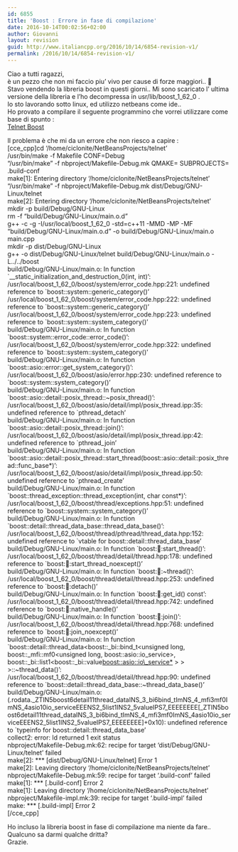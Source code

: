 ```yaml
---
id: 6855
title: 'Boost : Errore in fase di compilazione'
date: 2016-10-14T00:02:56+02:00
author: Giovanni
layout: revision
guid: http://www.italiancpp.org/2016/10/14/6854-revision-v1/
permalink: /2016/10/14/6854-revision-v1/
---
```

Ciao a tutti ragazzi,  
è un pezzo che non mi faccio piu&#8217; vivo per cause di forze maggiori.. 🙁  
Stavo vendendo la libreria boost in questi giorni.. Mi sono scaricato l&#8217; ultima versione della libreria e l&#8217;ho decompressa in usr/lib/boost\_1\_62_0 .  
Io sto lavorando sotto linux, ed utilizzo netbeans come ide..  
Ho provato a compilare il seguente programmino che vorrei utilizzare come base di spunto :  
[Telnet Boost](http://lists.boost.org/boost-users/att-40895/telnet.cpp)

Il problema è che mi da un errore che non riesco a capire :  
[cce_cpp]cd &#8216;/home/ciclonite/NetBeansProjects/telnet&#8217;  
/usr/bin/make -f Makefile CONF=Debug  
&#8220;/usr/bin/make&#8221; -f nbproject/Makefile-Debug.mk QMAKE= SUBPROJECTS= .build-conf  
make[1]: Entering directory &#8216;/home/ciclonite/NetBeansProjects/telnet&#8217;  
&#8220;/usr/bin/make&#8221; -f nbproject/Makefile-Debug.mk dist/Debug/GNU-Linux/telnet  
make[2]: Entering directory &#8216;/home/ciclonite/NetBeansProjects/telnet&#8217;  
mkdir -p build/Debug/GNU-Linux  
rm -f &#8220;build/Debug/GNU-Linux/main.o.d&#8221;  
g++ -c -g -I/usr/local/boost\_1\_62_0 -std=c++11 -MMD -MP -MF &#8220;build/Debug/GNU-Linux/main.o.d&#8221; -o build/Debug/GNU-Linux/main.o main.cpp  
mkdir -p dist/Debug/GNU-Linux  
g++ -o dist/Debug/GNU-Linux/telnet build/Debug/GNU-Linux/main.o -L../../boost  
build/Debug/GNU-Linux/main.o: In function \`_\_static\_initialization\_and\_destruction_0(int, int)&#8217;:  
/usr/local/boost\_1\_62\_0/boost/system/error\_code.hpp:221: undefined reference to \`boost::system::generic_category()&#8217;  
/usr/local/boost\_1\_62\_0/boost/system/error\_code.hpp:222: undefined reference to \`boost::system::generic_category()&#8217;  
/usr/local/boost\_1\_62\_0/boost/system/error\_code.hpp:223: undefined reference to \`boost::system::system_category()&#8217;  
build/Debug/GNU-Linux/main.o: In function \`boost::system::error\_code::error\_code()&#8217;:  
/usr/local/boost\_1\_62\_0/boost/system/error\_code.hpp:322: undefined reference to \`boost::system::system_category()&#8217;  
build/Debug/GNU-Linux/main.o: In function \`boost::asio::error::get\_system\_category()&#8217;:  
/usr/local/boost\_1\_62\_0/boost/asio/error.hpp:230: undefined reference to \`boost::system::system\_category()&#8217;  
build/Debug/GNU-Linux/main.o: In function \`boost::asio::detail::posix\_thread::~posix\_thread()&#8217;:  
/usr/local/boost\_1\_62\_0/boost/asio/detail/impl/posix\_thread.ipp:35: undefined reference to \`pthread_detach&#8217;  
build/Debug/GNU-Linux/main.o: In function \`boost::asio::detail::posix_thread::join()&#8217;:  
/usr/local/boost\_1\_62\_0/boost/asio/detail/impl/posix\_thread.ipp:42: undefined reference to \`pthread_join&#8217;  
build/Debug/GNU-Linux/main.o: In function \`boost::asio::detail::posix\_thread::start\_thread(boost::asio::detail::posix\_thread::func\_base*)&#8217;:  
/usr/local/boost\_1\_62\_0/boost/asio/detail/impl/posix\_thread.ipp:50: undefined reference to \`pthread_create&#8217;  
build/Debug/GNU-Linux/main.o: In function \`boost::thread\_exception::thread\_exception(int, char const*)&#8217;:  
/usr/local/boost\_1\_62\_0/boost/thread/exceptions.hpp:51: undefined reference to \`boost::system::system\_category()&#8217;  
build/Debug/GNU-Linux/main.o: In function \`boost::detail::thread\_data\_base::thread\_data\_base()&#8217;:  
/usr/local/boost\_1\_62\_0/boost/thread/pthread/thread\_data.hpp:152: undefined reference to \`vtable for boost::detail::thread\_data\_base&#8217;  
build/Debug/GNU-Linux/main.o: In function \`boost::thread::start_thread()&#8217;:  
/usr/local/boost\_1\_62\_0/boost/thread/detail/thread.hpp:178: undefined reference to \`boost::thread::start\_thread_noexcept()&#8217;  
build/Debug/GNU-Linux/main.o: In function \`boost::thread::~thread()&#8217;:  
/usr/local/boost\_1\_62_0/boost/thread/detail/thread.hpp:253: undefined reference to \`boost::thread::detach()&#8217;  
build/Debug/GNU-Linux/main.o: In function \`boost::thread::get_id() const&#8217;:  
/usr/local/boost\_1\_62\_0/boost/thread/detail/thread.hpp:742: undefined reference to \`boost::thread::native\_handle()&#8217;  
build/Debug/GNU-Linux/main.o: In function \`boost::thread::join()&#8217;:  
/usr/local/boost\_1\_62\_0/boost/thread/detail/thread.hpp:768: undefined reference to \`boost::thread::join\_noexcept()&#8217;  
build/Debug/GNU-Linux/main.o: In function \`boost::detail::thread\_data<boost::\_bi::bind\_t<unsigned long, boost::\_mfi::mf0<unsigned long, boost::asio::io\_service>, boost::\_bi::list1<boost::\_bi::value<boost::asio::io\_service*> > > >::~thread_data()&#8217;:  
/usr/local/boost\_1\_62\_0/boost/thread/detail/thread.hpp:90: undefined reference to \`boost::detail::thread\_data\_base::~thread\_data_base()&#8217;  
build/Debug/GNU-Linux/main.o:(.rodata.\_ZTIN5boost6detail11thread\_dataINS\_3\_bi6bind\_tImNS\_4\_mfi3mf0ImNS\_4asio10io\_serviceEEENS2\_5list1INS2\_5valueIPS7\_EEEEEEEE[\_ZTIN5boost6detail11thread\_dataINS\_3\_bi6bind\_tImNS\_4\_mfi3mf0ImNS\_4asio10io\_serviceEEENS2\_5list1INS2\_5valueIPS7\_EEEEEEEE]+0x10): undefined reference to \`typeinfo for boost::detail::thread\_data\_base&#8217;  
collect2: error: ld returned 1 exit status  
nbproject/Makefile-Debug.mk:62: recipe for target &#8216;dist/Debug/GNU-Linux/telnet&#8217; failed  
make[2]: \*** [dist/Debug/GNU-Linux/telnet] Error 1  
make[2]: Leaving directory &#8216;/home/ciclonite/NetBeansProjects/telnet&#8217;  
nbproject/Makefile-Debug.mk:59: recipe for target &#8216;.build-conf&#8217; failed  
make[1]: \*** [.build-conf] Error 2  
make[1]: Leaving directory &#8216;/home/ciclonite/NetBeansProjects/telnet&#8217;  
nbproject/Makefile-impl.mk:39: recipe for target &#8216;.build-impl&#8217; failed  
make: \*** [.build-impl] Error 2  
[/cce_cpp]

Ho incluso la libreria boost in fase di compilazione ma niente da fare.. Qualcuno sa darmi qualche dritta?  
Grazie.